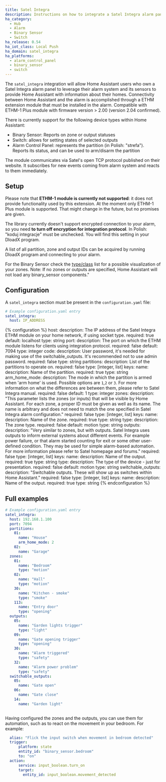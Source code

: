 ```yaml
---
title: Satel Integra
description: Instructions on how to integrate a Satel Integra alarm panel with Home Assistant using an ETHM network extension from Satel.
ha_category:
  - Hub
  - Alarm
  - Binary Sensor
  - Switch
ha_release: 0.54
ha_iot_class: Local Push
ha_domain: satel_integra
ha_platforms:
  - alarm_control_panel
  - binary_sensor
  - switch
---
```


The `satel_integra` integration will allow Home Assistant users who own a Satel Integra alarm panel to leverage their alarm system and its sensors to provide Home Assistant with information about their homes. Connectivity between Home Assistant and the alarm is accomplished through a ETHM extension module that must be installed in the alarm. Compatible with ETHM-1 Plus module with firmware version > 2.00 (version 2.04 confirmed).

There is currently support for the following device types within Home Assistant:

- Binary Sensor: Reports on zone or output statuses
- Switch: allows for setting states of selected outputs 
- Alarm Control Panel: represents the partition (in Polish: "strefa"). Reports its status, and can be used to arm/disarm the partition

The module communicates via Satel's open TCP protocol published on their website. It subscribes for new events coming from alarm system and reacts to them immediately.

## Setup

Please note that **ETHM-1 module is currently not supported**: it does not provide functionality used by this extension. At the moment only ETHM-1 Plus module is supported. That might change in the future, but no promises are given.

The library currently doesn't support encrypted connection to your alarm, so you need **to turn off encryption for integration protocol**. In Polish: "koduj integracje" must be unchecked. You will find this setting in your DloadX program.

A list of all partition, zone and output IDs can be acquired by running DloadX program and connecting to your alarm.

For the Binary Sensor check the [type/class](/integrations/binary_sensor/) list for a possible visualization of your zones. Note: If no zones or outputs are specified, Home Assistant will not load any binary_sensor components."

## Configuration

A `satel_integra` section must be present in the `configuration.yaml` file:

```yaml
# Example configuration.yaml entry
satel_integra:
  host: IP_ADDRESS
```

{% configuration %}
host:
  description: The IP address of the Satel Integra ETHM module on your home network, if using socket type.
  required: true
  default: localhost
  type: string
port:
  description: The port on which the ETHM module listens for clients using integration protocol.
  required: false
  default: 7094
  type: integer
code:
  description: User password, it's needed for making use of the switchable_outputs. It's recommended not to use admin password.
  required: false
  type: string
partitions:
  description: List of the partitions to operate on.
  required: false
  type: [integer, list]
  keys:
    name:
      description: Name of the partition.
      required: true
      type: string    
    arm_home_mode:
      description: The mode in which the partition is armed when 'arm home' is used. Possible options are `1`,`2` or `3`. For more information on what the differences are between them, please refer to Satel Integra manual.
      required: false
      default: 1
      type: integer
zones:
  description: "This parameter lists the zones (or inputs) that will be visible by Home Assistant. For each zone, a proper ID must be given as well as its name. The name is arbitrary and does not need to match the one specified in Satel Integra alarm configuration."
  required: false
  type: [integer, list]
  keys:
    name:
      description: Name of the zone.
      required: true
      type: string
    type:
      description: The zone type.
      required: false
      default: motion
      type: string
outputs:
  description: "Very similar to zones, but with outputs. Satel Integra uses outputs to inform external systems about different events. For example power failure, or that alarm started counting for exit or some other user-defined condition. They may be used for simple alarm-based automation. For more information please refer to Satel homepage and forums."
  required: false
  type: [integer, list]
  keys:
    name:
      description: Name of the output.
      required: true
      type: string
    type:
      description: The type of the device - just for presentation.
      required: false
      default: motion
      type: string
switchable_outputs:
  description: "Switchable outputs. These will show up as switches within Home Assistant."
  required: false
  type: [integer, list]
  keys:
    name:
      description: Name of the output.
      required: true
      type: string
{% endconfiguration %}

## Full examples

```yaml
# Example configuration.yaml entry
satel_integra:
  host: 192.168.1.100
  port: 7094
  partitions:
    01:
      name: "House"
      arm_home_mode: 2
    02:
      name: "Garage"
  zones:
    01:
      name: "Bedroom"
      type: "motion"
    02:
      name: "Hall"
      type: "motion"
    30:
      name: "Kitchen - smoke"
      type: "smoke"
    113:
      name: "Entry door"
      type: "opening"
  outputs:
    05:
      name: "Garden lights trigger"
      type: "light"
    09:
      name: "Gate opening trigger"
      type: "opening"
    30:
      name: "Alarm triggered"
      type: "safety"
    32:
      name: "Alarm power problem"
      type: "safety"
  switchable_outputs:
    05:
      name: "Gate open"
    06:
      name: "Gate close"    
    14:
      name: "Garden light"
      
```

Having configured the zones and the outputs, you can use them for automation, such as to react on the movement in your bedroom.
For example:

```yaml
  alias: "Flick the input switch when movement in bedroom detected"
  trigger:
      platform: state
      entity_id: "binary_sensor.bedroom"
      to: "on"
  action:
      service: input_boolean.turn_on
      target:
        entity_id: input_boolean.movement_detected
```
